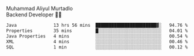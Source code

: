 Muhammad Aliyul Murtadlo
<br>
Backend Developer 👨‍💻
<br>
<!--START_SECTION:waka-->

```txt
Java              13 hrs 56 mins  ███████████████████████▓░   94.76 %
Properties        35 mins         █░░░░░░░░░░░░░░░░░░░░░░░░   04.01 %
Java Properties   4 mins          ░░░░░░░░░░░░░░░░░░░░░░░░░   00.54 %
XML               4 mins          ░░░░░░░░░░░░░░░░░░░░░░░░░   00.46 %
SQL               1 min           ░░░░░░░░░░░░░░░░░░░░░░░░░   00.12 %
```

<!--END_SECTION:waka-->
